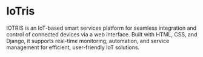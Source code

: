 # IoTris
IOTRIS is an IoT-based smart services platform for seamless integration and control of connected devices via a web interface. Built with HTML, CSS, and Django, it supports real-time monitoring, automation, and service management for efficient, user-friendly IoT solutions.
